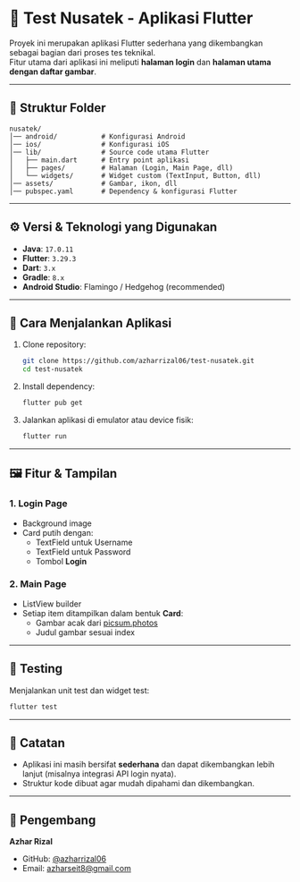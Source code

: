 # 📱 Test Nusatek - Aplikasi Flutter

Proyek ini merupakan aplikasi Flutter sederhana yang dikembangkan sebagai bagian dari proses tes teknikal.  
Fitur utama dari aplikasi ini meliputi **halaman login** dan **halaman utama dengan daftar gambar**.

---

## 📂 Struktur Folder

```
nusatek/
│── android/           # Konfigurasi Android
│── ios/               # Konfigurasi iOS
│── lib/               # Source code utama Flutter
│   ├── main.dart      # Entry point aplikasi
│   ├── pages/         # Halaman (Login, Main Page, dll)
│   └── widgets/       # Widget custom (TextInput, Button, dll)
│── assets/            # Gambar, ikon, dll
│── pubspec.yaml       # Dependency & konfigurasi Flutter
```

---

## ⚙️ Versi & Teknologi yang Digunakan

- **Java**: `17.0.11`  
- **Flutter**: `3.29.3`  
- **Dart**: `3.x`  
- **Gradle**: `8.x`  
- **Android Studio**: Flamingo / Hedgehog (recommended)  

---

## 🚀 Cara Menjalankan Aplikasi

1. Clone repository:
   ```bash
   git clone https://github.com/azharrizal06/test-nusatek.git
   cd test-nusatek
   ```

2. Install dependency:
   ```bash
   flutter pub get
   ```

3. Jalankan aplikasi di emulator atau device fisik:
   ```bash
   flutter run
   ```

---

## 🖼️ Fitur & Tampilan

### 1. Login Page
- Background image
- Card putih dengan:
  - TextField untuk Username
  - TextField untuk Password
  - Tombol **Login**

### 2. Main Page
- ListView builder
- Setiap item ditampilkan dalam bentuk **Card**:
  - Gambar acak dari [picsum.photos](https://picsum.photos)
  - Judul gambar sesuai index

---

## 🧪 Testing

Menjalankan unit test dan widget test:
```bash
flutter test
```

---

## 📌 Catatan
- Aplikasi ini masih bersifat **sederhana** dan dapat dikembangkan lebih lanjut (misalnya integrasi API login nyata).
- Struktur kode dibuat agar mudah dipahami dan dikembangkan.

---

## 👤 Pengembang
**Azhar Rizal**  
- GitHub: [@azharrizal06](https://github.com/azharrizal06)  
- Email: azharseit8@gmail.com  
